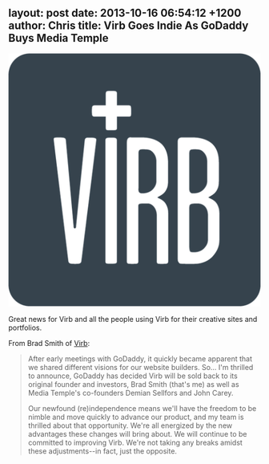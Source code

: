 layout: post
date: 2013-10-16 06:54:12 +1200
author: Chris
title: Virb Goes Indie As GoDaddy Buys Media Temple
----

![virb-box.png](/media/2013-10-16-virb-box.png)

Great news for Virb and all the people using Virb for their creative sites and portfolios. 

From Brad Smith of [Virb](http://archived.link/http://blog.virb.com/post/64122176288/big-news-from-virb):

> After early meetings with GoDaddy, it quickly became apparent that we shared different visions for our website builders. So... I'm thrilled to announce, GoDaddy has decided Virb will be sold back to its original founder and investors, Brad Smith (that's me) as well as Media Temple's co-founders Demian Sellfors and John Carey.
>
> Our newfound (re)independence means we'll have the freedom to be nimble and move quickly to advance our product, and my team is thrilled about that opportunity. We're all energized by the new advantages these changes will bring about. We will continue to be committed to improving Virb. We're not taking any breaks amidst these adjustments--in fact, just the opposite.

<!-- more -->